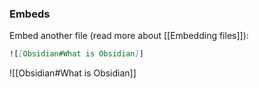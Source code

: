 
### Embeds

Embed another file (read more about [[Embedding files]]):

```md
![[Obsidian#What is Obsidian]]
```

![[Obsidian#What is Obsidian]]
